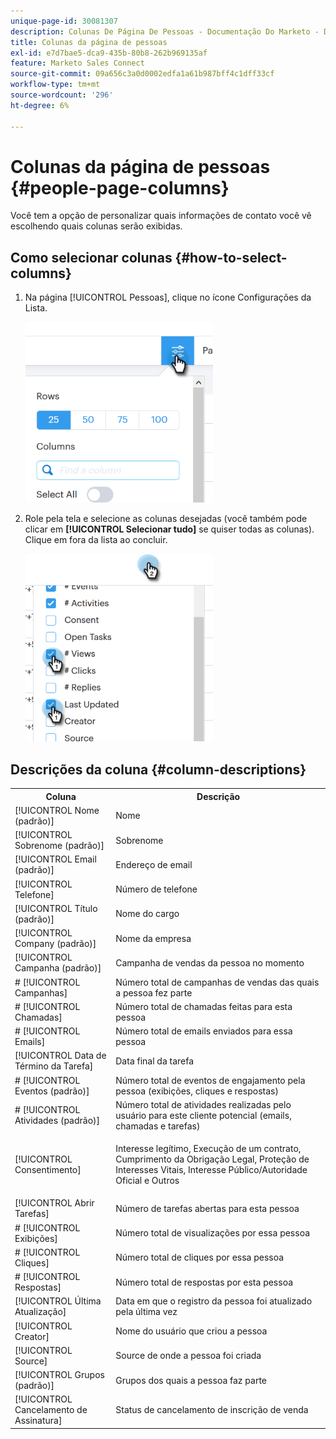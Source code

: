 ```yaml
---
unique-page-id: 30081307
description: Colunas De Página De Pessoas - Documentação Do Marketo - Documentação Do Produto
title: Colunas da página de pessoas
exl-id: e7d7bae5-dca9-435b-80b8-262b969135af
feature: Marketo Sales Connect
source-git-commit: 09a656c3a0d0002edfa1a61b987bff4c1dff33cf
workflow-type: tm+mt
source-wordcount: '296'
ht-degree: 6%

---
```


# Colunas da página de pessoas {#people-page-columns}

Você tem a opção de personalizar quais informações de contato você vê escolhendo quais colunas serão exibidas.

## Como selecionar colunas {#how-to-select-columns}

1. Na página [!UICONTROL Pessoas], clique no ícone Configurações da Lista.

   ![](assets/one-5.png)

1. Role pela tela e selecione as colunas desejadas (você também pode clicar em **[!UICONTROL Selecionar tudo]** se quiser todas as colunas). Clique em fora da lista ao concluir.

   ![](assets/two-4.png)

## Descrições da coluna {#column-descriptions}

<table>
 <colgroup>
  <col>
  <col>
 </colgroup>
 <tbody>
  <tr>
   <th>Coluna</th>
   <th>Descrição</th>
  </tr>
  <tr>
   <td>[!UICONTROL Nome (padrão)]</td>
   <td>Nome</td>
  </tr>
  <tr>
   <td>[!UICONTROL Sobrenome (padrão)]</td>
   <td>Sobrenome</td>
  </tr>
  <tr>
   <td colspan="1">[!UICONTROL Email (padrão)]</td>
   <td colspan="1">Endereço de email</td>
  </tr>
  <tr>
   <td colspan="1">[!UICONTROL Telefone]</td>
   <td colspan="1">Número de telefone</td>
  </tr>
  <tr>
   <td colspan="1">[!UICONTROL Título (padrão)]</td>
   <td colspan="1">Nome do cargo</td>
  </tr>
  <tr>
   <td>[!UICONTROL Company (padrão)]</td>
   <td>Nome da empresa</td>
  </tr>
  <tr>
   <td>[!UICONTROL Campanha (padrão)]</td>
   <td>Campanha de vendas da pessoa no momento</td>
  </tr>
  <tr>
   <td># [!UICONTROL Campanhas]</td>
   <td>Número total de campanhas de vendas das quais a pessoa fez parte</td>
  </tr>
  <tr>
   <td># [!UICONTROL Chamadas]</td>
   <td>Número total de chamadas feitas para esta pessoa</td>
  </tr>
  <tr>
   <td># [!UICONTROL Emails]</td>
   <td>Número total de emails enviados para essa pessoa</td>
  </tr>
  <tr>
   <td>[!UICONTROL Data de Término da Tarefa]</td>
   <td>Data final da tarefa</td>
  </tr>
  <tr>
   <td># [!UICONTROL Eventos (padrão)]</td>
   <td>Número total de eventos de engajamento pela pessoa (exibições, cliques e respostas)</td>
  </tr>
  <tr>
   <td># [!UICONTROL Atividades (padrão)]</td>
   <td>Número total de atividades realizadas pelo usuário para este cliente potencial (emails, chamadas e tarefas)</td>
  </tr>
  <tr>
   <td>[!UICONTROL Consentimento]</td>
   <td><p>Interesse legítimo, Execução de um contrato, Cumprimento da Obrigação Legal, Proteção de Interesses Vitais, Interesse Público/Autoridade Oficial e Outros</p></td>
  </tr>
  <tr>
   <td>[!UICONTROL Abrir Tarefas]</td>
   <td>Número de tarefas abertas para esta pessoa</td>
  </tr>
  <tr>
   <td># [!UICONTROL Exibições]</td>
   <td>Número total de visualizações por essa pessoa</td>
  </tr>
  <tr>
   <td># [!UICONTROL Cliques]</td>
   <td>Número total de cliques por essa pessoa</td>
  </tr>
  <tr>
   <td># [!UICONTROL Respostas]</td>
   <td>Número total de respostas por esta pessoa</td>
  </tr>
  <tr>
   <td>[!UICONTROL Última Atualização]</td>
   <td>Data em que o registro da pessoa foi atualizado pela última vez</td>
  </tr>
  <tr>
   <td>[!UICONTROL Creator]</td>
   <td>Nome do usuário que criou a pessoa</td>
  </tr>
  <tr>
   <td>[!UICONTROL Source]</td>
   <td>Source de onde a pessoa foi criada</td>
  </tr>
  <tr>
   <td>[!UICONTROL Grupos (padrão)]</td>
   <td>Grupos dos quais a pessoa faz parte</td>
  </tr>
  <tr>
   <td colspan="1">[!UICONTROL Cancelamento de Assinatura]</td>
   <td colspan="1">Status de cancelamento de inscrição de venda</td>
  </tr>
 </tbody>
</table>
